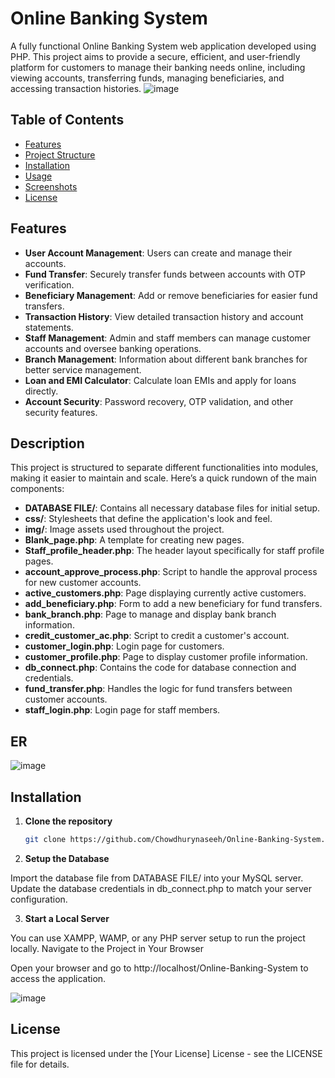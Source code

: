 # Online Banking System
A fully functional Online Banking System web application developed using PHP. This project aims to provide a secure, efficient, and user-friendly platform for customers to manage their banking needs online, including viewing accounts, transferring funds, managing beneficiaries, and accessing transaction histories.
![image](https://github.com/user-attachments/assets/7e2d607e-2181-4895-a380-b8e227c0154b)

## Table of Contents
- [Features](#features)
- [Project Structure](#project-structure)
- [Installation](#installation)
- [Usage](#usage)
- [Screenshots](#screenshots)
- [License](#license)

## Features
- **User Account Management**: Users can create and manage their accounts.
- **Fund Transfer**: Securely transfer funds between accounts with OTP verification.
- **Beneficiary Management**: Add or remove beneficiaries for easier fund transfers.
- **Transaction History**: View detailed transaction history and account statements.
- **Staff Management**: Admin and staff members can manage customer accounts and oversee banking operations.
- **Branch Management**: Information about different bank branches for better service management.
- **Loan and EMI Calculator**: Calculate loan EMIs and apply for loans directly.
- **Account Security**: Password recovery, OTP validation, and other security features.


## Description

This project is structured to separate different functionalities into modules, making it easier to maintain and scale. Here’s a quick rundown of the main components:

- **DATABASE FILE/**: Contains all necessary database files for initial setup.
- **css/**: Stylesheets that define the application's look and feel.
- **img/**: Image assets used throughout the project.
- **Blank_page.php**: A template for creating new pages.
- **Staff_profile_header.php**: The header layout specifically for staff profile pages.
- **account_approve_process.php**: Script to handle the approval process for new customer accounts.
- **active_customers.php**: Page displaying currently active customers.
- **add_beneficiary.php**: Form to add a new beneficiary for fund transfers.
- **bank_branch.php**: Page to manage and display bank branch information.
- **credit_customer_ac.php**: Script to credit a customer's account.
- **customer_login.php**: Login page for customers.
- **customer_profile.php**: Page to display customer profile information.
- **db_connect.php**: Contains the code for database connection and credentials.
- **fund_transfer.php**: Handles the logic for fund transfers between customer accounts.
- **staff_login.php**: Login page for staff members.



## ER
![image](https://github.com/user-attachments/assets/1d5aeb03-4137-4f95-9235-7b133b45f32b)


## Installation

1. **Clone the repository**  
   ```bash
   git clone https://github.com/Chowdhurynaseeh/Online-Banking-System.git

2. **Setup the Database**

Import the database file from DATABASE FILE/ into your MySQL server.
Update the database credentials in db_connect.php to match your server configuration.

3. **Start a Local Server**

You can use XAMPP, WAMP, or any PHP server setup to run the project locally.
Navigate to the Project in Your Browser

Open your browser and go to http://localhost/Online-Banking-System to access the application.

![image](https://github.com/user-attachments/assets/a89f877a-c533-4778-8829-326862521b6b)


## License

This project is licensed under the [Your License] License - see the LICENSE file for details.


